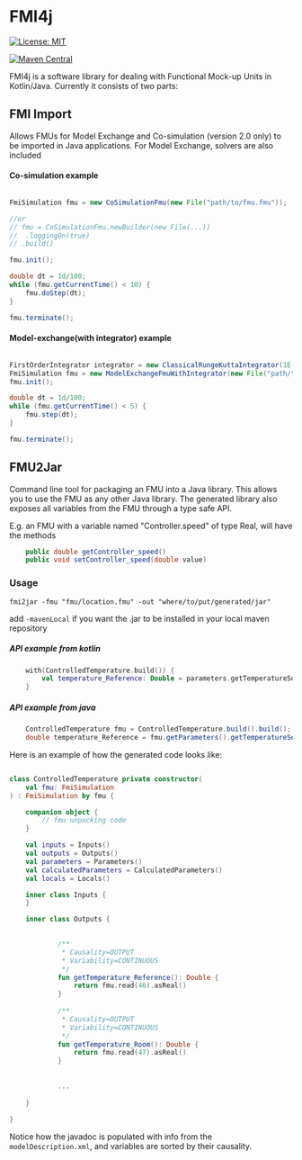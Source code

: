 # FMI4j #

[![License: MIT](https://img.shields.io/badge/License-MIT-yellow.svg)](https://opensource.org/licenses/MIT)

[![Maven Central](https://maven-badges.herokuapp.com/maven-central/no.mechatronics.sfi.fmi4j/fmi-import/badge.svg)](https://maven-badges.herokuapp.com/maven-central/no.mechatronics.sfi.fmi4j/fmi-import)


FMI4j is a software library for dealing with Functional Mock-up Units in Kotlin/Java.
Currently it consists of two parts:

## FMI Import

Allows FMUs for Model Exchange and Co-simulation (version 2.0 only) to be imported in Java applications.
For Model Exchange, solvers are also included


#### Co-simulation example

```java

FmiSimulation fmu = new CoSimulationFmu(new File("path/to/fmu.fmu"));

//or
// fmu = CoSimulationFmu.newBuilder(new File(...))
//  .loggingOn(true)
// .build()

fmu.init();

double dt = 1d/100;
while (fmu.getCurrentTime() < 10) {
    fmu.doStep(dt);
}

fmu.terminate();

```


#### Model-exchange(with integrator) example

```java

FirstOrderIntegrator integrator = new ClassicalRungeKuttaIntegrator(1E-3);
FmiSimulation fmu = new ModelExchangeFmuWithIntegrator(new File("path/to/fmu.fmu"), integrator);
fmu.init();

double dt = 1d/100;
while (fmu.getCurrentTime() < 5) {
    fmu.step(dt);
}

fmu.terminate();

```

## FMU2Jar

Command line tool for packaging an FMU into a Java library. This allows you to use the FMU as any other Java library. 
The generated library also exposes all variables from the FMU through a type safe API.

E.g. an FMU with a variable named "Controller.speed" of type Real, will have the methods

```java
    public double getController_speed()
    public void setController_speed(double value)
``` 

### Usage

```
fmi2jar -fmu "fmu/location.fmu" -out "where/to/put/generated/jar"
```
add ```-mavenLocal``` if you want the .jar to be installed in your local maven repository

##### API example from kotlin
```kotlin
    with(ControlledTemperature.build()) { 
        val temperature_Reference: Double = parameters.getTemperatureSource_T()        
    }
```
##### API example from java
```java
    ControlledTemperature fmu = ControlledTemperature.build().build();
    double temperature_Reference = fmu.getParameters().getTemperatureSource_T()
```


Here is an example of how the  generated code looks like:

```kotlin

class ControlledTemperature private constructor(
    val fmu: FmiSimulation
) : FmiSimulation by fmu {

    companion object {
        // fmu unpacking code
    }

    val inputs = Inputs()
    val outputs = Outputs()
    val parameters = Parameters()
    val calculatedParameters = CalculatedParameters()
    val locals = Locals()

    inner class Inputs {
    }

    inner class Outputs {

        
            /**
             * Causality=OUTPUT
             * Variability=CONTINUOUS
             */
            fun getTemperature_Reference(): Double {
                return fmu.read(46).asReal()
            }
            
            /**
             * Causality=OUTPUT
             * Variability=CONTINUOUS
             */
            fun getTemperature_Room(): Double {
                return fmu.read(47).asReal()
            }
            
            
            ...
            
    }
    
}

```

Notice how the javadoc is populated with info from the ```modelDescription.xml```, and variables are sorted by their causality.
